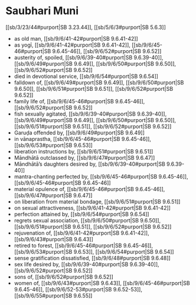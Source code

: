 # Saubhari Muni

[[sb/3/23/44#purport|SB 3.23.44]], [[sb/5/6/3#purport|SB 5.6.3]]

* as old man, [[sb/9/6/41-42#purport|SB 9.6.41-42]]
* as yogī, [[sb/9/6/41-42#purport|SB 9.6.41-42]], [[sb/9/6/45-46#purport|SB 9.6.45-46]], [[sb/9/6/52#purport|SB 9.6.52]]
* austerity of, spoiled, [[sb/9/6/39-40#purport|SB 9.6.39-40]], [[sb/9/6/49#purport|SB 9.6.49]], [[sb/9/6/50#purport|SB 9.6.50]], [[sb/9/6/52#purport|SB 9.6.52]]
* died in devotional service, [[sb/9/6/54#purport|SB 9.6.54]]
* falldown of, [[sb/9/6/49#purport|SB 9.6.49]], [[sb/9/6/50#purport|SB 9.6.50]], [[sb/9/6/51#purport|SB 9.6.51]], [[sb/9/6/52#purport|SB 9.6.52]]
* family life of, [[sb/9/6/45-46#purport|SB 9.6.45-46]], [[sb/9/6/52#purport|SB 9.6.52]]
* fish sexually agitated, [[sb/9/6/39-40#purport|SB 9.6.39-40]], [[sb/9/6/49#purport|SB 9.6.49]], [[sb/9/6/50#purport|SB 9.6.50]], [[sb/9/6/51#purport|SB 9.6.51]], [[sb/9/6/52#purport|SB 9.6.52]]
* Garuḍa offended by, [[sb/9/6/49#purport|SB 9.6.49]]
* in vānaprastha, [[sb/9/6/45-46#purport|SB 9.6.45-46]], [[sb/9/6/53#purport|SB 9.6.53]]
* liberation instructions by, [[sb/9/6/51#purport|SB 9.6.51]]
* Māndhātā outclassed by, [[sb/9/6/47#purport|SB 9.6.47]]
* Māndhātā’s daughters desired by, [[sb/9/6/39-40#purport|SB 9.6.39-40]]
* mantra-chanting perfected by, [[sb/9/6/45-46#purport|SB 9.6.45-46]], [[sb/9/6/45-46#purport|SB 9.6.45-46]]
* material opulence of, [[sb/9/6/45-46#purport|SB 9.6.45-46]], [[sb/9/6/47#purport|SB 9.6.47]]
* on liberation from material bondage, [[sb/9/6/51#purport|SB 9.6.51]]
* on sexual attractiveness, [[sb/9/6/41-42#purport|SB 9.6.41-42]]
* perfection attained by, [[sb/9/6/54#purport|SB 9.6.54]]
* regrets sexual association, [[sb/9/6/50#purport|SB 9.6.50]], [[sb/9/6/51#purport|SB 9.6.51]], [[sb/9/6/52#purport|SB 9.6.52]]
* rejuvenation of, [[sb/9/6/41-42#purport|SB 9.6.41-42]], [[sb/9/6/43#purport|SB 9.6.43]]
* retired to forest, [[sb/9/6/45-46#purport|SB 9.6.45-46]], [[sb/9/6/53#purport|SB 9.6.53]], [[sb/9/6/54#purport|SB 9.6.54]]
* sense gratification dissatisfied, [[sb/9/6/48#purport|SB 9.6.48]]
* sex life desired by, [[sb/9/6/39-40#purport|SB 9.6.39-40]], [[sb/9/6/52#purport|SB 9.6.52]]
* sons of, [[sb/9/6/52#purport|SB 9.6.52]]
* women of, [[sb/9/6/43#purport|SB 9.6.43]], [[sb/9/6/45-46#purport|SB 9.6.45-46]], [[sb/9/6/52-53#purport|SB 9.6.52-53]], [[sb/9/6/55#purport|SB 9.6.55]]
